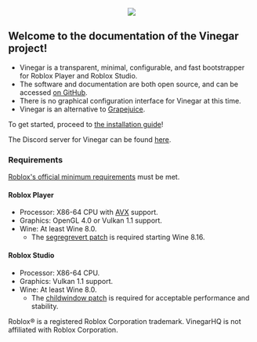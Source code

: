 <p align="center">
  <img style="max-width: 30%" src="/favicon.svg">
</p>

## Welcome to the documentation of the Vinegar project!

- Vinegar is a transparent, minimal, configurable, and fast bootstrapper for Roblox Player and Roblox Studio.
- The software and documentation are both open source, and can be accessed [on GitHub](https://github.com/vinegarhq).
- There is no graphical configuration interface for Vinegar at this time.
- Vinegar is an alternative to [Grapejuice](https://brinkervii.gitlab.io/grapejuice/).

To get started, proceed to [the installation guide](/Installation/index.md)!

The Discord server for Vinegar can be found [here](https://discord.gg/dzdzZ6Pps2).

### Requirements

[Roblox's official minimum requirements](https://en.help.roblox.com/hc/en-us/articles/203312800) must be met. 

#### Roblox Player
- Processor: X86-64 CPU with [AVX](/Troubleshooting/index.md#checking-avx-compatibility) support.
- Graphics: OpenGL 4.0 or Vulkan 1.1 support.
- Wine: At least Wine 8.0.
  - The [segregrevert patch](https://github.com/flathub/io.github.vinegarhq.Vinegar/blob/master/patches/wine/segregrevert.patch) is required starting Wine 8.16.
#### Roblox Studio
- Processor: X86-64 CPU.
- Graphics: Vulkan 1.1 support.
- Wine: At least Wine 8.0.
  - The [childwindow patch](https://github.com/flathub/io.github.vinegarhq.Vinegar/blob/master/patches/wine/childwindow.patch) is required for acceptable performance and stability.

Roblox® is a registered Roblox Corporation trademark. VinegarHQ is not affiliated with Roblox Corporation.
